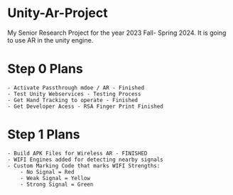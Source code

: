 # Unity-Ar-Project
 My Senior Research Project for the year 2023 Fall- Spring 2024. It is going to use AR in the unity engine. 

# Step 0 Plans
	- Activate Passthrough mdoe / AR - Finished
	- Test Unity Webservices - Testing Process
	- Get Hand Tracking to operate - Finished
	- Get Developer Acess - RSA Finger Print Finished
	
# Step 1 Plans
	- Build APK Files for Wireless AR - FINISHED
	- WIFI Engines added for detecting nearby signals 
	- Custom Marking Code that marks WIFI Strengths:
		- No Signal = Red
		- Weak Signal = Yellow
		- Strong Signal = Green